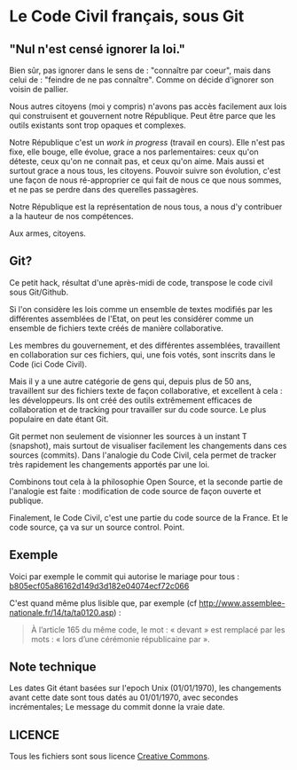 Le Code Civil français, sous Git
================================

"Nul n'est censé ignorer la loi."
---------------------------------
Bien sûr, pas ignorer dans le sens de : "connaître par coeur", mais dans celui de : "feindre de ne pas connaître". Comme on décide d'ignorer son voisin de pallier.

Nous autres citoyens (moi y compris) n'avons pas accès facilement aux lois qui construisent et gouvernent notre République. Peut être parce que les outils existants sont trop opaques et complexes.

Notre République c'est un *work in progress* (travail en cours). Elle n'est pas fixe, elle bouge, elle évolue, grace a nos parlementaires: ceux qu'on déteste, ceux qu'on ne connait pas, et ceux qu'on aime. Mais aussi et surtout grace a nous tous, les citoyens. Pouvoir suivre son évolution, c'est une façon de nous ré-approprier ce qui fait de nous ce que nous sommes, et ne pas se perdre dans des querelles passagères.

Notre République est la représentation de nous tous, a nous d'y contribuer a la hauteur de nos compétences.

Aux armes, citoyens.

Git?
----
Ce petit hack, résultat d'une après-midi de code, transpose le code civil sous Git/Github.

Si l'on considère les lois comme un ensemble de textes modifiés par les différentes assemblées de l'Etat, on peut les considérer comme un ensemble de fichiers texte créés de manière collaborative.

Les membres du gouvernement, et des différentes assemblées, travaillent en collaboration sur ces fichiers, qui, une fois votés, sont inscrits dans le Code (ici Code Civil).

Mais il y a une autre catégorie de gens qui, depuis plus de 50 ans, travaillent sur des fichiers texte de façon collaborative, et excellent à cela : les développeurs. Ils ont créé des outils extrêmement efficaces de collaboration et de tracking pour travailler sur du code source. Le plus populaire en date étant Git.

Git permet non seulement de visionner les sources à un instant T (snapshot), mais surtout de visualiser facilement les changements dans ces sources (commits). Dans l'analogie du Code Civil, cela permet de tracker très rapidement les changements apportés par une loi.

Combinons tout cela à la philosophie Open Source, et la seconde partie de l'analogie est faite : modification de code source de façon ouverte et publique.

Finalement, le Code Civil, c'est une partie du code source de la France. Et le code source, ça va sur un source control. Point.

Exemple
-------
Voici par exemple le commit qui autorise le mariage pour tous : [b805ecf05a86162d149d3d182e04074ecf72c066](https://github.com/steeve/france.code-civil/commit/b805ecf05a86162d149d3d182e04074ecf72c066)

C'est quand même plus lisible que, par exemple (cf http://www.assemblee-nationale.fr/14/ta/ta0120.asp) :
> À l’article 165 du même code, le mot : « devant » est remplacé par les mots : « lors d’une cérémonie républicaine par ».

Note technique
--------------
Les dates Git étant basées sur l'epoch Unix (01/01/1970), les changements avant cette date sont tous datés au 01/01/1970, avec secondes incrémentales; Le message du commit donne la vraie date.

LICENCE
-------
Tous les fichiers sont sous licence [Creative Commons](https://creativecommons.org/licenses/by/4.0/).
